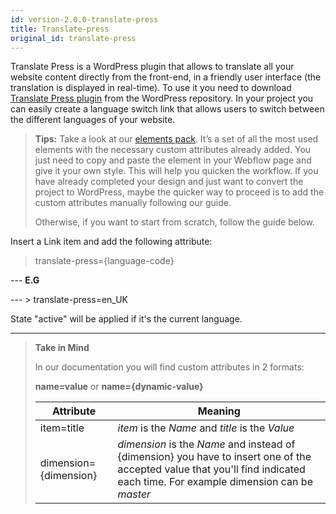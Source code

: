 ```yaml
---
id: version-2.0.0-translate-press
title: Translate-press
original_id: translate-press
---
```


Translate Press is a WordPress plugin that allows to translate all your website content directly from the front-end, in a friendly user interface (the translation is displayed in real-time).
To use it you need to download [Translate Press plugin](https://wordpress.org/plugins/translatepress-multilingual/) from the WordPress repository.
In your project you can easily create a language switch link that allows users to switch between the different languages of your website.

> **Tips:**
> Take a look at our [elements pack](https://webflow.com/website/webflow-to-wordpress-elements-pack). It’s a set of all the most used elements with the necessary custom attributes already added. You just need to copy and paste the element in your Webflow page and give it your own style. This will help you quicken the workflow. If you have already completed your design and just want to convert the project to WordPress, maybe the quicker way to proceed is to add the custom attributes manually following our guide.
>
> Otherwise, if you want to start from scratch, follow the guide below.

Insert a Link item and add the following attribute:

> translate-press={language-code}

--- **E.G**

--- > translate-press=en_UK


State "active" will be applied if it's the current language.







---------
> **Take in Mind**
>
> In our documentation you will find custom attributes in 2 formats:
>
> **name=value** or **name={dynamic-value}**
>
>
> **Attribute**             | **Meaning** | 
> -------------             | --------------- |
> | item=title              | *item* is the *Name* and *title* is the *Value* |
> | dimension={dimension}   | *dimension* is the *Name* and instead of {dimension} you have to insert one of the accepted value that you'll find indicated each time. For example dimension can be *master*|